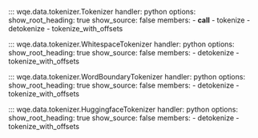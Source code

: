 ::: wqe.data.tokenizer.Tokenizer
    handler: python
    options:
      show_root_heading: true
      show_source: false
      members:
      - __call__
      - tokenize
      - detokenize
      - tokenize_with_offsets

::: wqe.data.tokenizer.WhitespaceTokenizer
    handler: python
    options:
      show_root_heading: true
      show_source: false
      members:
      - detokenize
      - tokenize_with_offsets

::: wqe.data.tokenizer.WordBoundaryTokenizer
    handler: python
    options:
      show_root_heading: true
      show_source: false
      members:
      - detokenize
      - tokenize_with_offsets

::: wqe.data.tokenizer.HuggingfaceTokenizer
    handler: python
    options:
      show_root_heading: true
      show_source: false
      members:
      - detokenize
      - tokenize_with_offsets
